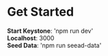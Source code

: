 # Get Started

**Start Keystone**: 'npm run dev' <br>
**Localhost**: 3000 <br>
**Seed Data**: 'npm run seead-data'
